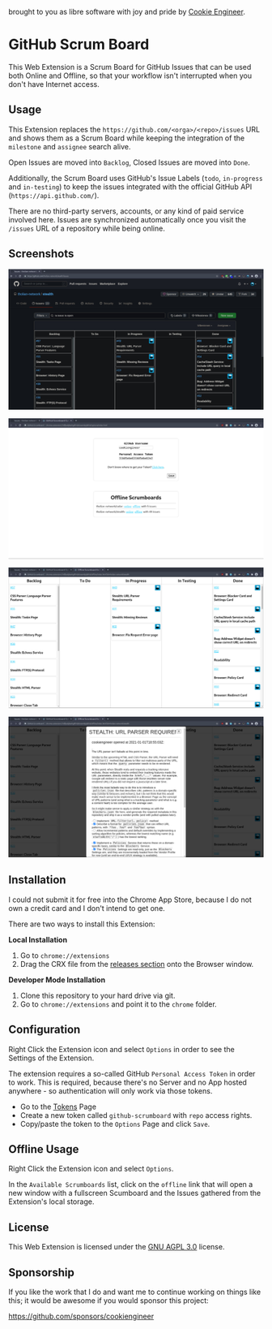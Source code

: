 
brought to you as libre software with joy and pride by [Cookie Engineer](https://cookie.engineer).

# GitHub Scrum Board

This Web Extension is a Scrum Board for GitHub Issues that can be used
both Online and Offline, so that your workflow isn't interrupted when
you don't have Internet access.


## Usage

This Extension replaces the `https://github.com/<orga>/<repo>/issues`
URL and shows them as a Scrum Board while keeping the integration of
the `milestone` and `assignee` search alive.

Open Issues are moved into `Backlog`, Closed Issues are moved into `Done`.

Additionally, the Scrum Board uses GitHub's Issue Labels (`todo`,
`in-progress` and `in-testing`) to keep the issues integrated with
the official GitHub API (`https://api.github.com/`).

There are no third-party servers, accounts, or any kind of paid service
involved here. Issues are synchronized automatically once you visit
the `/issues` URL of a repository while being online.


## Screenshots

![screenshot-github](./docs/screenshot-github.jpg)

![screenshot-options](./docs/screenshot-options.jpg)

![screenshot-offline](./docs/screenshot-offline.jpg)

![screenshot-offline-issue](./docs/screenshot-offline-issue.jpg)


## Installation

I could not submit it for free into the Chrome App Store, because I do
not own a credit card and I don't intend to get one.

There are two ways to install this Extension:

**Local Installation**

1. Go to `chrome://extensions`
2. Drag the CRX file from the [releases section](https://github.com/cookiengineer/github-scrumboard/releases) onto the Browser window.

**Developer Mode Installation**

1. Clone this repository to your hard drive via git.
2. Go to `chrome://extensions` and point it to the `chrome` folder.


## Configuration

Right Click the Extension icon and select `Options` in order to see
the Settings of the Extension.

The extension requires a so-called GitHub `Personal Access Token`
in order to work. This is required, because there's no Server and
no App hosted anywhere - so authentication will only work via those
tokens.

- Go to the [Tokens](https://github.com/settings/tokens) Page
- Create a new token called `github-scrumboard` with `repo` access rights.
- Copy/paste the token to the `Options` Page and click `Save`.


## Offline Usage

Right Click the Extension icon and select `Options`.

In the `Available Scrumboards` list, click on the `offline` link
that will open a new window with a fullscreen Scumboard and the
Issues gathered from the Extension's local storage.


## License

This Web Extension is licensed under the [GNU AGPL 3.0](./AGPL-3.0.md) license.


## Sponsorship

If you like the work that I do and want me to continue working on things
like this; it would be awesome if you would sponsor this project:

https://github.com/sponsors/cookiengineer

